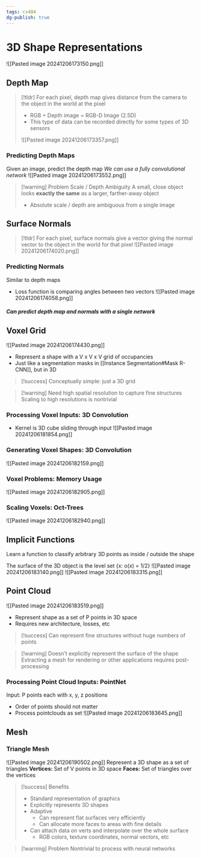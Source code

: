 ```yaml
---
tags: cs484
dg-publish: true
---
```

# 3D Shape Representations
![[Pasted image 20241206173150.png]]
## Depth Map
> [!tldr] For each pixel, depth map gives distance from the camera to the object in the world at the pixel
> * RGB + Depth image = RGB-D Image (2.5D)
> * This type of data can be recorded directly for some types of 3D sensors
> 
> ![[Pasted image 20241206173357.png]]

### Predicting Depth Maps
Given an image, predict the depth map
*We can use a fully convolutional network*
![[Pasted image 20241206173552.png]]

> [!warning] Problem Scale / Depth Ambiguity
> A small, close object looks **exactly the same** as a larger, farther-away object
> * Absolute scale / depth are ambiguous from a single image

## Surface Normals
> [!tldr] For each pixel, surface normals give a vector giving the normal vector to the object in the world for that pixel
> ![[Pasted image 20241206174020.png]]

### Predicting Normals
Similar to depth maps
* Loss function is comparing angles between two vectors
![[Pasted image 20241206174058.png]]

##### Can predict depth map and normals with a single network

## Voxel Grid
![[Pasted image 20241206174430.png]]
* Represent a shape with a V x V x V grid of occupancies
* Just like a segmentation masks in [[Instance Segmentation#Mask R-CNN]], but in 3D
> [!success] Conceptually simple: just a 3D grid

> [!warning] Need high spatial resolution to capture fine structures
> Scaling to  high resolutions is nontrivial

### Processing Voxel Inputs: 3D Convolution
* Kernel is 3D cube sliding through input
![[Pasted image 20241206181854.png]]
### Generating Voxel Shapes: 3D Convolution
![[Pasted image 20241206182159.png]]
### Voxel Problems: Memory Usage
![[Pasted image 20241206182905.png]]
### Scaling Voxels: Oct-Trees
![[Pasted image 20241206182940.png]]

## Implicit Functions
Learn a function to classify arbitrary 3D points as inside / outside the shape

The surface of the 3D object is the level set {x: o(x) = 1/2}
![[Pasted image 20241206183140.png]]
![[Pasted image 20241206183315.png]]
## Point Cloud
![[Pasted image 20241206183519.png]]
* Represent shape as a set of P points in 3D space
* Requires new architecture, losses, etc
> [!success] Can represent fine structures without huge numbers of points

> [!warning] Doesn’t explicitly represent the surface of the shape
> Extracting a mesh for rendering or other applications requires post-processing

### Processing Point Cloud Inputs: PointNet
Input: P points each with x, y, z positions
* Order of points should not matter
* Process pointclouds as set
![[Pasted image 20241206183645.png]]

## Mesh
### Triangle Mesh
![[Pasted image 20241206190502.png]]
Represent a 3D shape as a set of triangles
**Vertices:** Set of V points in 3D space
**Faces:** Set of triangles over the vertices
> [!success] Benefits
> * Standard representation of graphics
> * Explicitly represents 3D shapes
> * Adaptive
> 	* Can represent flat surfaces very efficiently
> 	* Can allocate more faces to areas with fine details
> * Can attach data on verts and interpolate over the whole surface
> 	* RGB colors, texture coordinates, normal vectors, etc

>[!warning] Problem
>Nontrivial to process with neural networks





